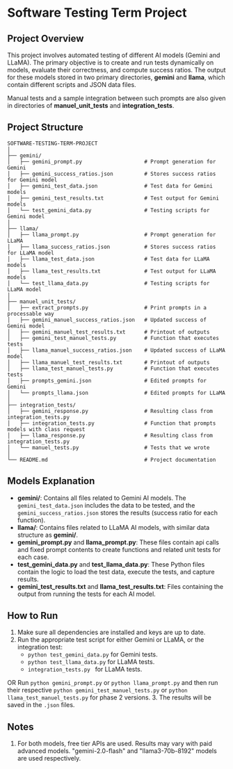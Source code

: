 
# Software Testing Term Project

## Project Overview

This project involves automated testing of different AI models (Gemini and LLaMA). The primary objective is to create and run tests dynamically on models, evaluate their correctness, and compute success ratios. The output for these models stored in two primary directories, **gemini** and **llama**, which contain different scripts and JSON data files. 

Manual tests and a sample integration between such prompts are also given in directories of **manuel_unit_tests** and **integration_tests**.

## Project Structure

```plaintext
SOFTWARE-TESTING-TERM-PROJECT
│
├── gemini/
│   ├── gemini_prompt.py                    # Prompt generation for Gemini
│   ├── gemini_success_ratios.json          # Stores success ratios for Gemini model
│   ├── gemini_test_data.json               # Test data for Gemini models
│   ├── gemini_test_results.txt             # Test output for Gemini models
│   └── test_gemini_data.py                 # Testing scripts for Gemini model
│
├── llama/
│   ├── llama_prompt.py                     # Prompt generation for LLaMA
│   ├── llama_success_ratios.json           # Stores success ratios for LLaMA model
│   ├── llama_test_data.json                # Test data for LLaMA models
│   ├── llama_test_results.txt              # Test output for LLaMA models
│   └── test_llama_data.py                  # Testing scripts for LLaMA model
│
├── manuel_unit_tests/
│   ├── extract_prompts.py                  # Print prompts in a processable way
│   ├── gemini_manuel_success_ratios.json   # Updated success of Gemini model
│   ├── gemini_manuel_test_results.txt      # Printout of outputs
│   ├── gemini_test_manuel_tests.py         # Function that executes tests
│   ├── llama_manuel_success_ratios.json    # Updated success of LLaMA model
│   ├── llama_manuel_test_results.txt       # Printout of outputs
│   ├── llama_test_manuel_tests.py          # Function that executes tests
│   ├── prompts_gemini.json                 # Edited prompts for Gemini
│   └── prompts_llama.json                  # Edited prompts for LLaMA
│
├── integration_tests/
│   ├── gemini_response.py                  # Resulting class from integration_tests.py
│   ├── integration_tests.py                # Function that prompts models with class request
│   ├── llama_response.py                   # Resulting class from integration_tests.py
│   └── manuel_tests.py                     # Tests that we wrote
│
└── README.md                               # Project documentation
```

## Models Explanation

- **gemini/**: Contains all files related to Gemini AI models. The `gemini_test_data.json` includes the data to be tested, and the `gemini_success_ratios.json` stores the results (success ratio for each function).
- **llama/**: Contains files related to LLaMA AI models, with similar data structure as **gemini/**.
- **gemini_prompt.py** and **llama_prompt.py**: These files contain api calls and fixed prompt contents to create functions and related unit tests for each case.
- **test_gemini_data.py** and **test_llama_data.py**: These Python files contain the logic to load the test data, execute the tests, and capture results.
- **gemini_test_results.txt** and **llama_test_results.txt**: Files containing the output from running the tests for each AI model.

## How to Run

1. Make sure all dependencies are installed and keys are up to date.
2. Run the appropriate test script for either Gemini or LLaMA, or the integration test:
    - `python test_gemini_data.py` for Gemini tests.
    - `python test_llama_data.py` for LLaMA tests.
    - `integration_tests.py ` for LLaMA tests.

OR 
   Run `python gemini_prompt.py` or `python llama_prompt.py` and then run their respective `python gemini_test_manuel_tests.py` or `python llama_test_manuel_tests.py` for phase 2 versions.
3. The results will be saved in the `.json` files.


## Notes

1. For both models, free tier APIs are used. Results may vary with paid advanced models. "gemini-2.0-flash" and "llama3-70b-8192" models are used respectively.
